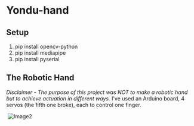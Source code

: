 # Yondu-hand

## Setup
1. pip install opencv-python
2. pip install mediapipe
3. pip install pyserial

## The Robotic Hand
*Disclaimer - The purpose of this project was NOT to make a robotic hand but to achieve actuation in different ways.*
I've used an Arduino board, 4 servos (the fifth one broke), each to control one finger.

![<img src="images/hand1.jpg" width="50"/>](images/hand1.jpg)
![Image2](images/hand2.jpg)


